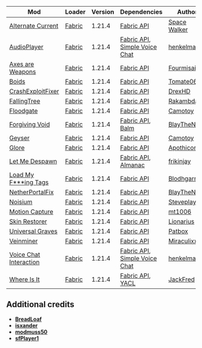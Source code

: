 | Mod | Loader | Version | Dependencies | Author | CDN |
|-----|--------|---------|--------------|--------|-----|
| [Alternate Current][url-alternate-current] | [Fabric][url-fabric] | 1.21.4 | [Fabric API][url-fabric-api] | [Space Walker][url-space-walker] | [Modrinth][url-modrinth] |
| [AudioPlayer][url-audio-player] | [Fabric][url-fabric] | 1.21.4 | [Fabric API][url-fabric-api], [Simple Voice Chat][url-simple-voice-chat] | [henkelmax][url-henkelmax] | [Modrinth][url-modrinth] |
| [Axes are Weapons][url-axes-are-weapons] | [Fabric][url-fabric] | 1.21.4 | [Fabric API][url-fabric-api] | [Fourmisain][url-fourmisain] | [Modrinth][url-modrinth] |
| [Boids][url-boids] | [Fabric][url-fabric] | 1.21.4 | [Fabric API][url-fabric-api] | [Tomate0613][url-tomate0613] | [Modrinth][url-modrinth] |
| [CrashExploitFixer][url-crash-exploit-fixer] | [Fabric][url-fabric] | 1.21.4 | [Fabric API][url-fabric-api] | [DrexHD][url-drexhd] | [Modrinth][url-modrinth] |
| [FallingTree][url-falling-tree] | [Fabric][url-fabric] | 1.21.4 | [Fabric API][url-fabric-api] | [Rakambda][url-rakambda] | [Modrinth][url-modrinth] |
| [Floodgate][url-floodgate] | [Fabric][url-fabric] | 1.21.4 | [Fabric API][url-fabric-api] | [Camotoy][url-camotoy] | [Modrinth][url-modrinth] |
| [Forgiving Void][url-forgiving-void] | [Fabric][url-fabric] | 1.21.4 | [Fabric API][url-fabric-api], [Balm][url-balm] | [BlayTheNinth][url-blaytheninth] | [Modrinth][url-modrinth] |
| [Geyser][url-geyser] | [Fabric][url-fabric] | 1.21.4 | [Fabric API][url-fabric-api] | [Camotoy][url-camotoy] | [Modrinth][url-modrinth] |
| [Glore][url-glore] | [Fabric][url-fabric] | 1.21.4 | [Fabric API][url-fabric-api] | [Apothicon][url-apothicon] | [Modrinth][url-modrinth] |
| [Let Me Despawn][url-let-me-despawn] | [Fabric][url-fabric] | 1.21.4 | [Fabric API][url-fabric-api], [Almanac][url-almanac] | [frikinjay][url-frikinjay] | [Modrinth][url-modrinth] |
| [Load My F***ing Tags][url-load-my-fucking-tags] | [Fabric][url-fabric] | 1.21.4 | [Fabric API][url-fabric-api] | [Blodhgarm][url-blodhgarm] | [Modrinth][url-modrinth] |
| [NetherPortalFix][url-nether-portal-fix] | [Fabric][url-fabric] | 1.21.4 | [Fabric API][url-fabric-api] | [BlayTheNinth][url-blayTheNinth] | [Modrinth][url-modrinth] |
| [Noisium][url-noisium] | [Fabric][url-fabric] | 1.21.4 | [Fabric API][url-fabric-api] | [Steveplays][url-steveplays] | [Modrinth][url-modrinth] |
| [Motion Capture][url-motion-capture] | [Fabric][url-fabric] | 1.21.4 | [Fabric API][url-fabric-api] | [mt1006][url-mt1006] | [Modrinth][url-modrinth] |
| [Skin Restorer][url-skin-restorer] | [Fabric][url-fabric] | 1.21.4 | [Fabric API][url-fabric-api] | [Lionarius][url-lionarius] | [Modrinth][url-modrinth] |
| [Universal Graves][url-universal-graves] | [Fabric][url-fabric] | 1.21.4 | [Fabric API][url-fabric-api] | [Patbox][url-patbox] | [Modrinth][url-modrinth] |
| [Veinminer][url-veinminer] | [Fabric][url-fabric] | 1.21.4 | [Fabric API][url-fabric-api] | [Miraculixx][url-miraculixx] | [Modrinth][url-modrinth] |
| [Voice Chat Interaction][url-voice-chat-interaction] | [Fabric][url-fabric] | 1.21.4 | [Fabric API][url-fabric-api], [Simple Voice Chat][url-simple-voice-chat] | [henkelmax][url-henkelmax] | [Modrinth][url-modrinth] |
| [Where Is It][url-where-is-it] | [Fabric][url-fabric] | 1.21.4 | [Fabric API][url-fabric-api], [YACL][url-yacl] | [JackFred][url-jackfred] | [Modrinth][url-modrinth] |

## Additional credits
- [__BreadLoaf__][url-breadloaf]
- [__isxander__][url-isxander]
- [__modmuss50__][url-modmuss50]
- [__sfPlayer1__][url-sfplayer1]

<!-- loaders -->
[url-fabric]: <https://maven.fabricmc.net/net/fabricmc/fabric-installer/1.0.1/fabric-installer-1.0.1.jar>
[url-curseforge]: <https://www.curseforge.com/>
[url-curseforge-app]: <https://download.overwolf.com/install/Download>
[url-modrinth]: <https://modrinth.com/>
[url-modrinth-app]: <https://launcher-files.modrinth.com/versions/0.9.3/windows/Modrinth%20App_0.9.3_x64-setup.exe>
<!-- authors -->
[url-apothicon]: <https://modrinth.com/user/Apothicon>
[url-blaytheninth]: <https://modrinth.com/user/BlayTheNinth>
[url-blodhgarm]: <https://modrinth.com/user/Blodhgarm>
[url-breadloaf]: <https://modrinth.com/user/BreadLoaf>
[url-camotoy]: <https://modrinth.com/user/Camotoy>
[url-drexhd]: <https://modrinth.com/user/DrexHD>
[url-fourmisain]: <https://modrinth.com/user/Fourmisain>
[url-frikinjay]: <https://modrinth.com/user/frikinjay>
[url-henkelmax]: <https://modrinth.com/user/henkelmax>
[url-isxander]: <https://modrinth.com/user/isxander>
[url-jackfred]: <https://modrinth.com/user/JackFred>
[url-lionarius]: <https://modrinth.com/user/Lionarius>
[url-miraculixx]: <https://modrinth.com/user/Miraculixx>
[url-mt1006]: <https://modrinth.com/user/mt1006>
[url-modmuss50]: <https://modrinth.com/user/modmuss50>
[url-patbox]: <https://modrinth.com/user/Patbox>
[url-rakambda]: <https://modrinth.com/user/Rakambda>
[url-sfplayer1]: <https://modrinth.com/user/sfPlayer1>
[url-space-walker]: <https://modrinth.com/user/Space%20Walker>
[url-steveplays]: <https://modrinth.com/user/Steveplays>
[url-tomate0613]: <https://modrinth.com/user/Tomate0613>
<!-- mods -->
[url-almanac]: <https://cdn.modrinth.com/data/Gi02250Z/versions/inGMPti6/Almanac-1.21.3-fabric-1.4.4.jar>
[url-alternate-current]: <https://cdn.modrinth.com/data/r0v8vy1s/versions/DwfiGUVU/alternate-current-mc1.21.2-1.9.1.jar>
[url-audio-player]: <https://cdn.modrinth.com/data/SRlzjEBS/versions/377C94c4/audioplayer-fabric-1.21.4-1.13.2.jar>
[url-axes-are-weapons]: <https://cdn.modrinth.com/data/1jvt7RTc/versions/HsVnjewK/AxesAreWeapons-1.9.3-fabric-1.21.3.jar>
[url-balm]: <https://cdn.modrinth.com/data/MBAkmtvl/versions/x4uPXWNU/balm-fabric-1.21.4-21.4.22.jar>
[url-boids]: <https://cdn.modrinth.com/data/2OckSy74/versions/aiZEd0aD/Boids-1.2.3.jar>
[url-crash-exploit-fixer]: <https://cdn.modrinth.com/data/Z5GdSH3X/versions/dqRkbGHB/crashexploitfixer-fabric-1.1.0%2B1.21.jar>
[url-fabric-api]: <https://cdn.modrinth.com/data/P7dR8mSH/versions/bQZpGIz0/fabric-api-0.119.2%2B1.21.4.jar>
[url-falling-tree]: <https://cdn.modrinth.com/data/Fb4jn8m6/versions/VZaMZN0O/FallingTree-1.21.4-1.21.4.7.jar>
[url-floodgate]: <https://cdn.modrinth.com/data/bWrNNfkb/versions/nyg969vQ/Floodgate-Fabric-2.2.4-b43.jar>
[url-forgiving-void]: <https://cdn.modrinth.com/data/1vkzEZjE/versions/ekBzxjNk/forgivingvoid-fabric-1.21.4-21.4.3.jar>
[url-geyser]: <https://cdn.modrinth.com/data/wKkoqHrH/versions/ipWZqOpN/geyser-fabric-Geyser-Fabric-2.6.1-b787.jar>
[url-glore]: <https://cdn.modrinth.com/data/bqmWbUVO/versions/PiDN4198/glore-1.20.3-1.4.2.jar>
[url-let-me-despawn]: <https://cdn.modrinth.com/data/vE2FN5qn/versions/Wb7jqi55/letmedespawn-1.21.x-fabric-1.5.0.jar>
[url-load-my-fucking-tags]: <https://cdn.modrinth.com/data/67kVxsaO/versions/jEDKD9YH/lmft-1.1.0%2B1.21.4-fabric.jar>
[url-nether-portal-fix]: <https://cdn.modrinth.com/data/nPZr02ET/versions/DuRtZjks/netherportalfix-fabric-1.21.4-21.4.3.jar>
[url-noisium]: <https://cdn.modrinth.com/data/KuNKN7d2/versions/9NHdQfkN/noisium-fabric-2.5.0%2Bmc1.21.4.jar>
[url-motion-capture]: <https://cdn.modrinth.com/data/gWu44BYU/versions/uHGyuyZr/Mocap-FABRIC-1.21.4-1.3.9.jar>
[url-simple-voice-chat]: <https://cdn.modrinth.com/data/9eGKb6K1/versions/pl9FpaYJ/voicechat-fabric-1.21.4-2.5.26.jar>
[url-skin-restorer]: <https://cdn.modrinth.com/data/ghrZDhGW/versions/1ozhCpij/skinrestorer-2.2.1%2B1.21-fabric.jar>
[url-universal-graves]: <https://cdn.modrinth.com/data/yn9u3ypm/versions/o2f2Idvu/graves-3.6.0%2B1.21.4.jar>
[url-veinminer]: <https://cdn.modrinth.com/data/OhduvhIc/versions/wXrGnwAw/veinminer-fabric-2.3.2.jar>
[url-voice-chat-interaction]: <https://cdn.modrinth.com/data/qsSP2ZZ0/versions/MCSYkp3r/vcinteraction-fabric-1.21.4-1.0.8.jar>
[url-where-is-it]: <https://cdn.modrinth.com/data/FCTyEqkn/versions/K6qcgGyq/whereisit-2.6.4%2B1.21.2.jar>
[url-yacl]: <https://cdn.modrinth.com/data/1eAoo2KR/versions/XeXZrziK/yet_another_config_lib_v3-3.6.6%2B1.21.4-fabric.jar>
